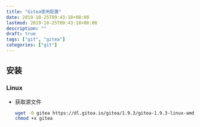```yaml
---
title: "Gitea使用配置"
date: 2019-10-25T09:43:18+08:00
lastmod: 2019-10-25T09:43:18+08:00
description: ""
draft: true
tags: ["git", "gitea"]
categories: ["git"]
---
```


## 安装
### Linux
* 获取源文件
  ```bash
  wget -O gitea https://dl.gitea.io/gitea/1.9.3/gitea-1.9.3-linux-amd64
  chmod +x gitea
  ```
